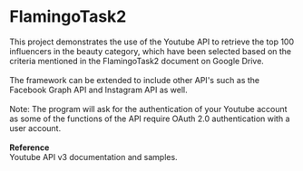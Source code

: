 # FlamingoTask2 

This project demonstrates the use of the Youtube API to retrieve the top 100 influencers in the beauty category, which have been selected based on the criteria mentioned in the FlamingoTask2 document on Google Drive. <br> <br> The framework can be extended to include other API's such as the Facebook Graph API and Instagram API as well. <br> <br> Note: The program will ask for the authentication of your Youtube account as some of the functions of the API require OAuth 2.0 authentication with a user account. <br> <br> <b>Reference</b> <br> Youtube API v3 documentation and samples.
